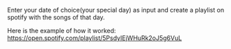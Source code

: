 Enter your date of choice(your special day) as input and create a playlist on spotify with the songs of that day.

Here is the example of how it worked:
https://open.spotify.com/playlist/5PsdyIEjWHuRk2oJ5g6VuL
